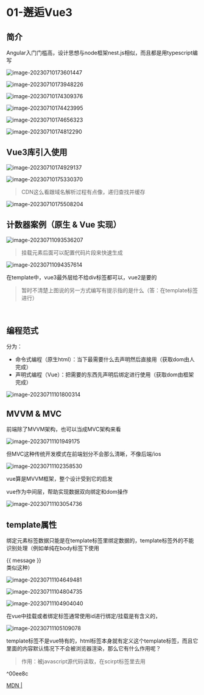# 01-邂逅Vue3

## 简介

Angular入门门槛高，设计思想与node框架nest.js相似，而且都是用typescript编写

![image-20230710173601447](note.assets/image-20230710173601447.png)

![image-20230710173948226](note.assets/image-20230710173948226.png)

![image-20230710174309376](note.assets/image-20230710174309376.png)

![image-20230710174423995](note.assets/image-20230710174423995.png)

![image-20230710174656323](note.assets/image-20230710174656323.png)

![image-20230710174812290](note.assets/image-20230710174812290.png)

## Vue3库引入使用

![image-20230710174929137](note.assets/image-20230710174929137.png)

![image-20230710175330370](note.assets/image-20230710175330370.png)

> CDN这么看跟域名解析过程有点像，递归查找并缓存

![image-20230710175508204](note.assets/image-20230710175508204.png)

## 计数器案例（原生 & Vue 实现）

![image-20230711093536207](note.assets/image-20230711093536207.png)

> 挂载元素后面可以配置代码片段来快速生成

![image-20230711094357614](note.assets/image-20230711094357614.png)

在template中，vue3最外层给不给div标签都可以，vue2是要的

> 暂时不清楚上图说的另一方式编写有提示指的是什么（答：在template标签进行）

​	

## 编程范式

分为：

- 命令式编程（原生html）：当下最需要什么去声明然后直接用（获取dom由人完成）
- 声明式编程（Vue）：把需要的东西先声明后绑定进行使用（获取dom由框架完成）

![image-20230711101800314](note.assets/image-20230711101800314.png)

## MVVM & MVC

前端除了MVVM架构，也可以当成MVC架构来看

![image-20230711101949175](note.assets/image-20230711101949175.png)

但MVC这种传统开发模式在前端划分不会那么清晰，不像后端/ios

![image-20230711102358530](note.assets/image-20230711102358530.png)

vue算是MVVM框架，整个设计受到它的启发

vue作为中间层，帮助实现数据双向绑定和dom操作

![image-20230711103054736](note.assets/image-20230711103054736.png)

## template属性

绑定元素标签数据只能是在template标签里绑定数据的，template标签外的不能识别处理（例如单纯在body标签下使用 <div>{{ message }}</div> 类似这种）

![image-20230711104649481](note.assets/image-20230711104649481.png)

![image-20230711104804735](note.assets/image-20230711104804735.png)

![image-20230711104904040](note.assets/image-20230711104904040.png)

在vue中挂载或者绑定标签通常使用id进行绑定/挂载是有含义的，

![image-20230711105109078](note.assets/image-20230711105109078.png)

template标签不是vue特有的，html标签本身就有定义这个template标签，而且它里面的内容默认情况下不会被浏览器渲染，那么它有什么作用呢？

> 作用：被javascript源代码读取，在scirpt标签里去用

^00ee8c

[MDN | <template>：内容模板元素](https://developer.mozilla.org/zh-CN/docs/Web/HTML/Element/template)

虽然解析器在加载页面时确实会处理 **`<template>`** 元素的内容，但这样做只是为了确保这些内容有效；但元素内容不会被渲染。——MDN

---

![image-20230711111112616](note.assets/image-20230711111112616.png)

![image-20230711111131179](note.assets/image-20230711111131179.png)

如果用的不是template标签而是其他标签（例如div标签），那么页面会被渲染两次的（一次是原生渲染一次是经过vue处理后渲染），为什么会这样？

> 上面刚刚已经说明了原因，template标签是不会被浏览器渲染（看上面写的[[note#^00ee8c | template作用]]）

![image-20230711111937205](note.assets/image-20230711111937205.png)

## methods属性

绑定到template标签或者template内的标签都可以

![image-20230711142459508](note.assets/image-20230711142459508.png) ^3436ef

![image-20230711142603499](note.assets/image-20230711142603499.png)


## 源码调试

vue3源码地址：https://github.com/vuejs/core

### 流程

1. git clone git@github.com:vuejs/core.git
2. 新版本的vue3源码采用pnpm管理，而非yarn，先下载pnpm
3. 安装依赖 `pnpm install`
4. 打包vue文件 `pnpm dev` 生成打包文件到 `built: packages\vue\dist\vue.global.js`，而后可直接引用
5. 在 `packages\vue\examples` 中新建你自己的调试目录，然后在调试目录里面新建html文件
5. 在根目录下的package.json中的dev值后面添加 `--sourcemap`，便于代码映射（不然调试在几万多行的vue.global.js调试，肯定是一头雾水的）

![image-20230711151858405](note.assets/image-20230711151858405.png)

sourcemap有代码映射作用，映射vue.global.js 文件的目标代码具体是源码的哪个目录位置去

![image-20230711151935500](note.assets/image-20230711151935500.png)

![image-20230711170334464](note.assets/image-20230711170334464.png)

![image-20230711171404722](note.assets/image-20230711171404722.png)

有map后缀文件说明sourcemap生效

**Coderwhy_Vue3-Typescript\src\01_Vue3初体验\core\packages\vue\examples\why\demo.html**

```html
<!DOCTYPE html>
<html lang="en">
<head>
  <meta charset="UTF-8">
  <meta name="viewport" content="width=device-width, initial-scale=1.0">
  <title>Document</title>
</head>
<body>
  <div id="app">写在#app的这一部分内容会被template标签的内容所替换</div>

  <script src="../../dist/vue.global.js"></script>

  <script>
    debugger
    Vue.createApp({
      template: '<h2>我来啦！</h2>',
    }).mount('#app')
  </script>
</body>
</html>
```

![image-20230711171639681](note.assets/image-20230711171639681.png)

​	

# 02-Vue3模板语法

先看看[[note#^3436ef | 第一课-课后思考题]]

{ } 大括号并不全是作用域，建议看看作用域的文章

**{ } 大括号是作用域吗？**

> 是的，大括号 `{}` 在许多编程语言中用于创建作用域（Scope）。作用域定义了变量、函数和对象的可见性和访问权限。
>
> 在大多数编程语言中，例如 JavaScript、Java、C++、C# 等，大括号用于创建块级作用域。在这些语言中，当您在代码中使用大括号时，大括号将创建一个新的作用域，在其中可以定义局部变量和函数。
>
> 例如，在 JavaScript 中：
>
> ```javascript
> {
>   // 这里是一个块级作用域
>   const x = 10;
>   console.log(x); // 输出 10
> }
> 
> console.log(x); // 报错，x 在此作用域外不可见
> ```
>
> 在上面的代码中，大括号 `{}` 创建了一个块级作用域，其中定义了变量 `x`。在作用域内，可以访问和使用该变量。但是，在作用域外，尝试访问 `x` 将导致错误，因为它不在当前作用域的范围内。
>
> 请注意，**不是所有的大括号都会创建作用域**。例如，在对象字面量中的大括号 `{}` 用于定义对象的属性和方法，但它们不会创建新的作用域。
>
> 总之，大括号 `{}` 在许多编程语言中用于创建作用域，提供了变量和代码的封闭环境，控制了变量的可见性和生命周期。

![image-20230712195214298](note.assets/image-20230712195214298.png)

[coderwhy老师微信公众号推文 | 前端面试之彻底搞懂this指向](https://mp.weixin.qq.com/s/hYm0JgBI25grNG_2sCRlTA)

